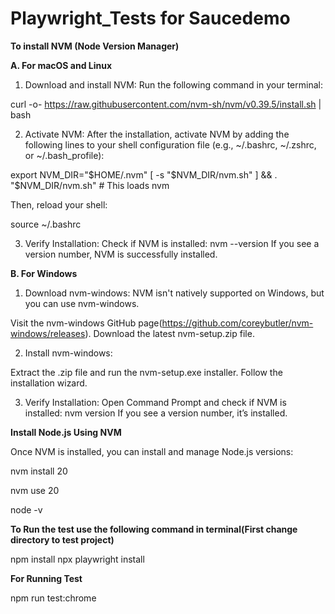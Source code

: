 # Playwright_Tests for Saucedemo

**To install NVM (Node Version Manager)**

**A. For macOS and Linux**
1. Download and install NVM: Run the following command in your terminal:

curl -o- https://raw.githubusercontent.com/nvm-sh/nvm/v0.39.5/install.sh | bash

2. Activate NVM: After the installation, activate NVM by adding the following lines to your shell configuration file (e.g., ~/.bashrc, ~/.zshrc, or ~/.bash_profile):

export NVM_DIR="$HOME/.nvm"
[ -s "$NVM_DIR/nvm.sh" ] && \. "$NVM_DIR/nvm.sh" # This loads nvm

Then, reload your shell:

source ~/.bashrc

3. Verify Installation: Check if NVM is installed:
nvm --version
If you see a version number, NVM is successfully installed.


**B. For Windows**

1. Download nvm-windows: NVM isn't natively supported on Windows, but you can use nvm-windows.

Visit the nvm-windows GitHub page(https://github.com/coreybutler/nvm-windows/releases).
Download the latest nvm-setup.zip file.

2. Install nvm-windows:

Extract the .zip file and run the nvm-setup.exe installer.
Follow the installation wizard.

3. Verify Installation: Open Command Prompt and check if NVM is installed:
nvm version
If you see a version number, it’s installed.

**Install Node.js Using NVM**

Once NVM is installed, you can install and manage Node.js versions:

nvm install 20

nvm use 20

node -v

**To Run the test use the following command in terminal(First change directory to test project)**

npm install
npx playwright install

**For Running Test**

npm run test:chrome

